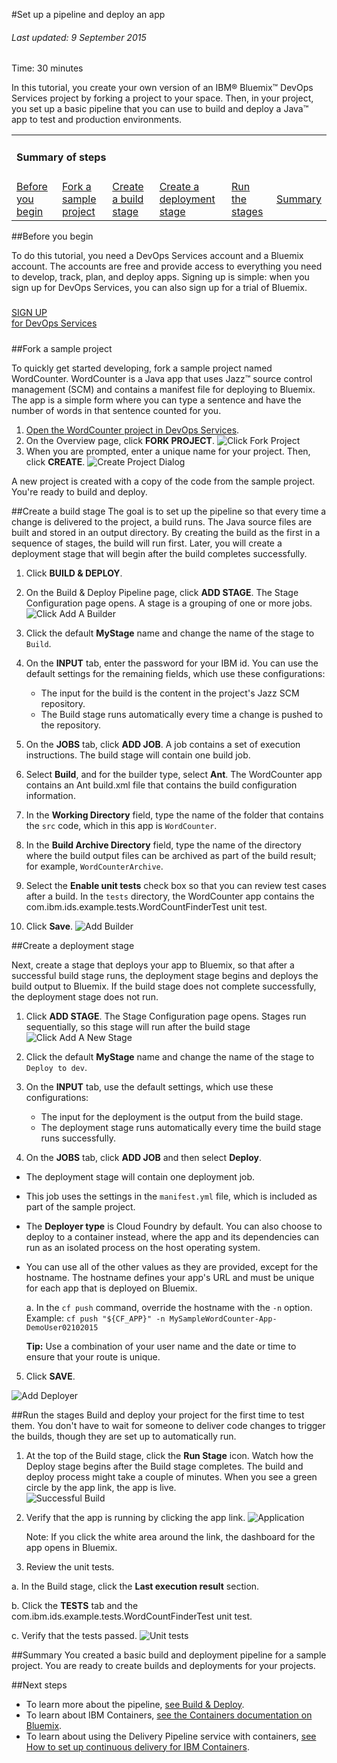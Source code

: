 #Set up a pipeline and deploy an app

###### Last updated: 9 September 2015

Time: 30 minutes

In this tutorial, you create your own version of an IBM&reg; Bluemix&trade; DevOps Services project by forking a project to your space. Then, in your project, you set up a basic pipeline that you can use to build and deploy a Java&trade; app to test and production environments.

<div class="table-of-contents">
 <table>
   <tr>
     <td colspan="6"><h4>Summary of steps</h4></td>
   </tr>
   <tr>
     <td><a href="#before_begin">Before you begin</a></td>
     <td><a href="#fork_app">Fork a sample project</a></td>
     <td><a href="#build_stage">Create a build stage</a></td>
     <td><a href="#deploy_stage">Create a deployment stage</a></td>
     <td><a href="#deploy_app">Run the stages</a></td>
     <td><a href="#summary">Summary</a></td>
   </tr>
 </table>
</div>

<a name='before_begin'></a>
##Before you begin

To do this tutorial, you need a DevOps Services account and a Bluemix account. The accounts are free and provide access to everything you need to develop, track, plan, and deploy apps. Signing up is simple: when you sign up for DevOps Services, you can also sign up for a trial of Bluemix.

<h5> </h5>
<div class="container-fluid small_bottom_space">
   <div class="row pbl button-links" id="overview-links">
		<a href="https://login.jazz.net/psso/proxy/jazzregister?redirect_uri=https%3A%2F%2Fhub.jazz.net%2F" target="_blank" alt-text="Sign up"> 
			<div class="hollowButton">SIGN UP<div class="extra-title">for DevOps Services </div>
			</div>
		</a>
   </div>
</div>
<h5> </h5>

<!--If you want to use the IBM Continuous Delivery Pipeline for Bluemix (the Delivery Pipeline service) beyond the free monthly build time, add the service to your Bluemix space:  

   a. [Open the Bluemix Catalog](https://console.ng.bluemix.net/?ace_base=true/#/store/cloudOEPaneId=store). From the **Category** list, select **DevOps**.

   b. Click **Delivery Pipeline**.

   c. Leave the default settings as they are; then, click **CREATE**.
-->


<a name='fork_app'></a>
##Fork a sample project

To quickly get started developing, fork a sample project named WordCounter. WordCounter is a Java app that uses Jazz&trade; source control management (SCM) and contains a manifest file for deploying to Bluemix. The app is a simple form where you can type a sentence and have the number of words in that sentence counted for you.

1. [Open the WordCounter project in DevOps Services](https://hub.jazz.net/project/ibmdevopsservices/WordCounter/overview). 
2. On the  Overview page, click **FORK PROJECT**. 
![Click Fork Project](/tutorials/jazzrtc/images/click_fork_project.png "Click Fork Project")
3. When you are prompted, enter a unique name for your project. Then, click **CREATE**.
![Create Project Dialog](/tutorials/jazzrtc/images/create_project.png "Create Project Dialog")

A new project is created with a copy of the code from the sample project. You're ready to build and deploy.

<a name='build_stage'></a>
##Create a build stage
The goal is to set up the pipeline so that every time a change is delivered to the project, a build runs. The Java source files are built and stored in an output directory. By creating the build as the first in a sequence of stages, the build will run first. Later, you will create a deployment stage that will begin after the build completes successfully.


1. Click **BUILD & DEPLOY**. 

2. On the Build & Deploy Pipeline page, click **ADD STAGE**. The Stage Configuration page opens. A stage is a grouping of one or more jobs. 
![Click Add A Builder](/tutorials/jazzrtc/images/add_builder.png "Click add a builder")
    
3. Click the default **MyStage** name and change the name of the stage to `Build`. 
    
4. On the **INPUT** tab, enter the password for your IBM id.  You can use the default settings for the remaining fields, which use these configurations:
      * The input for the build is the content in the project's Jazz SCM repository. 
      * The Build stage runs automatically every time a change is pushed to the repository. 

5. On the **JOBS** tab, click **ADD JOB**. A job contains a set of execution instructions. The build stage will contain one build job.
  
6. Select **Build**, and for the builder type, select **Ant**. The WordCounter app contains an Ant build.xml file that contains the build configuration information.
    
7. In the **Working Directory** field, type the name of the folder that contains the `src` code, which in this app is `WordCounter`. 
    
8. In the **Build Archive Directory** field, type the name of the directory where the build output files can be archived as part of the build result; for example, `WordCounterArchive`.
    
9. Select the **Enable unit tests** check box so that you can review test cases after a build. In the `tests` directory, the WordCounter app contains the com.ibm.ids.example.tests.WordCountFinderTest unit test.
    
10. Click **Save**. ![Add Builder](/tutorials/jazzrtc/images/configure_builder.png "Add Builder")

<a name='deploy_stage'></a>
##Create a deployment stage

Next, create a stage that deploys your app to Bluemix, so that after a successful build stage runs, the deployment stage begins and deploys the build output to Bluemix. If the build stage does not complete successfully, the deployment stage does not run.

1. Click **ADD STAGE**. The Stage Configuration page opens. Stages run sequentially, so this stage will run after the build stage
![Click Add A New Stage](/tutorials/jazzrtc/images/add_deployer.png "Click add a new stage")
   
2. Click the default **MyStage** name and change the name of the stage to `Deploy to dev`.
    
3. On the **INPUT** tab, use the default settings, which use these configurations:
    
     * The input for the deployment is the output from the build stage. 
     * The deployment stage runs automatically every time the build stage runs successfully. 
    
4. On the **JOBS** tab, click **ADD JOB** and then select **Deploy**. 

  * The deployment stage will contain one deployment job. 
  * This job uses the settings in the `manifest.yml` file, which is included as part of the sample project. 
  * The **Deployer type** is Cloud Foundry by default. You can also choose to deploy to a container instead, where the app and its dependencies can run as an isolated process on the host operating system.
  * You can use all of the other values as they are provided, except for the hostname. The hostname defines your app's URL and must be unique for each app that is deployed on Bluemix. 
     
     a. In the `cf push` command, override the hostname with the `-n` option. Example: `cf push "${CF_APP}" -n MySampleWordCounter-App-DemoUser02102015` 

     **Tip:** Use a combination of your user name and the date or time to ensure that your route is unique.

5. Click **SAVE**.
 
![Add Deployer](/tutorials/jazzrtc/images/configure_deployer.png "Add Deployer")

<a name='deploy_app'></a>
##Run the stages
Build and deploy your project for the first time to test them. You don't have to wait for someone to deliver code changes to trigger the builds, though they are set up to automatically run.

1. At the top of the Build stage, click the **Run Stage** icon. Watch how the Deploy stage begins after the Build stage completes. The build and deploy process might take a couple of minutes. When you see a green circle by the app link, the app is live.  
![Successful Build](/tutorials/jazzrtc/images/build1_success.png "Successful Build")

2. Verify that the app is running by clicking the app link. 
![Application](/tutorials/jazzrtc/images/app.png "Application")

   Note: If you click the white area around the link, the dashboard for the app opens in Bluemix.
3. Review the unit tests.

  a. In the Build stage, click the **Last execution result** section. 
 
  b. Click the **TESTS** tab and the com.ibm.ids.example.tests.WordCountFinderTest unit test.
  
  c. Verify that the tests passed.
  ![Unit tests](images/unit_tests.png "Unit tests")

  
<a name='summary'></a>
##Summary
You created a basic build and deployment pipeline for a sample project. You are ready to create builds and deployments for your projects. 

<a name='nextsteps'></a>
##Next steps

* To learn more about the pipeline, [see Build & Deploy](/docs/reference/deploy/). 
* To learn about IBM Containers, [see the Containers documentation on Bluemix](https://www.stage1.ng.bluemix.net/docs/starters/index-gentopic3.html#container_ov).
* To learn about using the Delivery Pipeline service with containers, [see How to set up continuous delivery for IBM Containers](https://developer.ibm.com/bluemix/docs/set-up-continuous-delivery-ibm-containers/).
